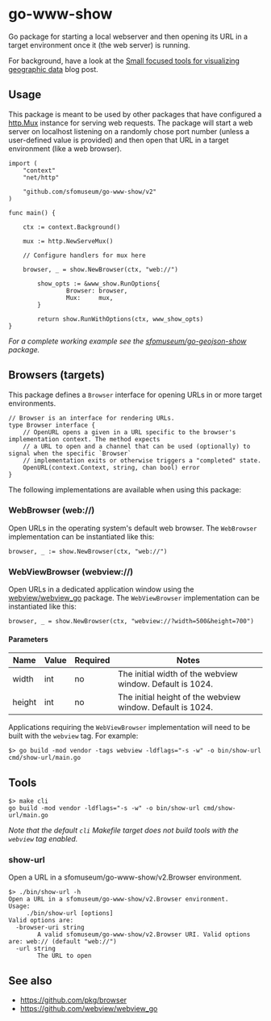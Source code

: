 # go-www-show

Go package for starting a local	webserver and then opening its URL in a target environment once it (the web server) is running.

For background, have a look at the [Small focused tools for visualizing geographic data](https://millsfield.sfomuseum.org/blog/2024/10/02/show/) blog post.

## Usage

This package is meant to be used by other packages that have configured a [http.Mux](https://pkg.go.dev/net/http#ServeMux) instance for serving web requests. The package will start a web server on localhost listening on a randomly chose port number (unless a user-defined value is provided) and then open that URL in a target environment (like a web browser).

```
import (
	"context"
	"net/http"

	"github.com/sfomuseum/go-www-show/v2"
)

func main() {

	ctx := context.Background()
	
	mux := http.NewServeMux()
	
	// Configure handlers for mux here

	browser, _ = show.NewBrowser(ctx, "web://")
	
        show_opts := &www_show.RunOptions{
                Browser: browser,
                Mux:     mux,
        }

        return show.RunWithOptions(ctx, www_show_opts)
}
```

_For a complete working example see the [sfomuseum/go-geojson-show](https://github.com/sfomuseum/go-geojson-show/blob/main/show.go) package._

## Browsers (targets)

This package defines a `Browser` interface for opening URLs in or more target environments.

```
// Browser is an interface for rendering URLs.
type Browser interface {
	// OpenURL opens a given in a URL specific to the browser's implementation context. The method expects
	// a URL to open and a channel that can be used (optionally) to signal when the specific `Browser`
	// implementation exits or otherwise triggers a "completed" state.
	OpenURL(context.Context, string, chan bool) error
}
```

The following implementations are available when using this package:

### WebBrowser (web://)

Open URLs in the operating system's default web browser. The `WebBrowser` implementation can be instantiated like this:

```
browser, _ := show.NewBrowser(ctx, "web://")
```

### WebViewBrowser (webview://)

Open URLs in a dedicated application window using the [webview/webview_go](https://github.com/webview/webview_go) package. The `WebViewBrowser` implementation can be instantiated like this:

```
browser, _ = show.NewBrowser(ctx, "webview://?width=500&height=700")
```

#### Parameters

| Name | Value | Required | Notes |
| --- | --- | --- | --- |
| width | int | no | The initial width of the webview window. Default is 1024. |
| height | int | no | The initial height of the webview window. Default is 1024. |

Applications requiring the `WebViewBrowser` implementation will need to be built with the `webview` tag. For example:

```
$> go build -mod vendor -tags webview -ldflags="-s -w" -o bin/show-url cmd/show-url/main.go
```

## Tools

```
$> make cli
go build -mod vendor -ldflags="-s -w" -o bin/show-url cmd/show-url/main.go
```

_Note that the default `cli` Makefile target does not build tools with the `webview` tag enabled._

### show-url

Open a URL in a sfomuseum/go-www-show/v2.Browser environment.

```
$> ./bin/show-url -h
Open a URL in a sfomuseum/go-www-show/v2.Browser environment.
Usage:
	 ./bin/show-url [options]
Valid options are:
  -browser-uri string
    	A valid sfomuseum/go-www-show/v2.Browser URI. Valid options are: web:// (default "web://")
  -url string
    	The URL to open
```

## See also

* https://github.com/pkg/browser
* https://github.com/webview/webview_go
